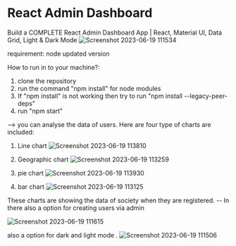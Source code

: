 # React Admin Dashboard

Build a COMPLETE React Admin Dashboard App | React, Material UI, Data Grid, Light & Dark Mode
![Screenshot 2023-06-19 111534](https://github.com/RutvikGujarati/Dashboard-CRCS/assets/125241992/fa77bb26-eecd-443a-8cb7-78cb5499b0cc)

requirement: node updated version

How to run in to your machine?:
1. clone the repository
2. run the command "npm install" for node modules
3. If "npm install" is not working then try to run "npm install --legacy-peer-deps" 
4. run "npm start"
   
--> you can analyse the data of users.
Here are four type of charts are included:
1. Line chart  ![Screenshot 2023-06-19 113810](https://github.com/RutvikGujarati/Dashboard-CRCS/assets/125241992/9dafb8fa-a8b2-4d23-a38e-a73cbfc41226)

2. Geographic chart  ![Screenshot 2023-06-19 113259](https://github.com/RutvikGujarati/Dashboard-CRCS/assets/125241992/2edcc2f3-769e-4b0f-bf4f-6875aea76e1f)

3. pie chart    ![Screenshot 2023-06-19 113930](https://github.com/RutvikGujarati/Dashboard-CRCS/assets/125241992/e387f791-679e-4074-a070-1ce50149becd)
4. bar chart ![Screenshot 2023-06-19 113125](https://github.com/RutvikGujarati/Dashboard-CRCS/assets/125241992/dc0ca6a8-1957-4bcb-a2b4-6f26fed2493d)


   

These charts are showing the data of society when they are registered.
-- In there also a option for creating users via admin


![Screenshot 2023-06-19 111615](https://github.com/RutvikGujarati/Dashboard-CRCS/assets/125241992/8a31317c-61bf-44bd-9c98-7af556cd76d3)

also a option for dark and light mode .
![Screenshot 2023-06-19 111506](https://github.com/RutvikGujarati/Dashboard-CRCS/assets/125241992/8644f208-4553-4f21-bb2d-cf145d3bcc69)
